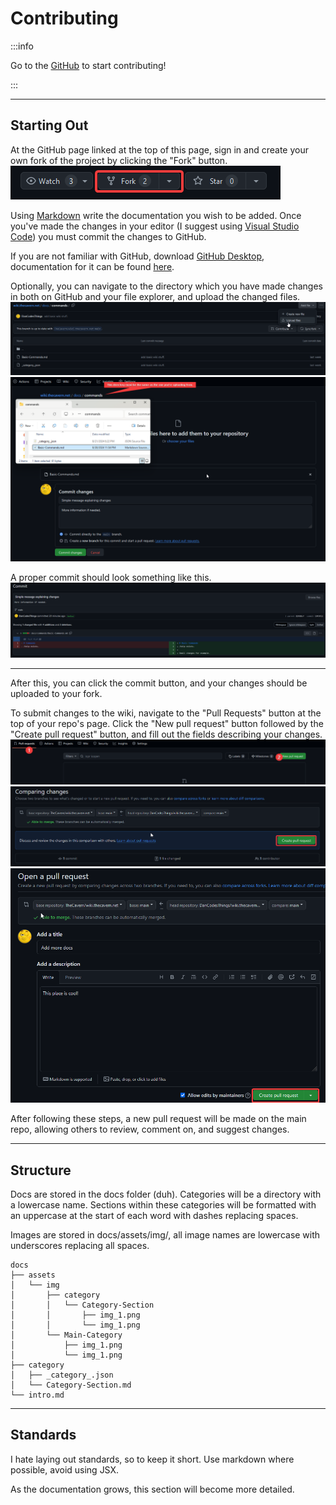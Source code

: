 # Contributing

:::info

Go to the [GitHub](https://github.com/TheCavern/wiki.thecavern.net) to start contributing!

:::

---

## Starting Out

At the GitHub page linked at the top of this page, sign in and create your own fork of the project by clicking the "Fork" button.
![fork_button](./assets/img/Contributing/fork_button.png)

Using [Markdown](https://docusaurus.io/docs/markdown-features) write the documentation you wish to be added.
Once you've made the changes in your editor (I suggest using [Visual Studio Code](https://code.visualstudio.com/)) you must commit the changes to GitHub.

If you are not familiar with GitHub, download [GitHub Desktop](https://desktop.github.com/download/), documentation for it can be found [here](https://docs.github.com/en/desktop).

Optionally, you can navigate to the directory which you have made changes in both on GitHub and your file explorer, and upload the changed files.
![Upload Step 1](./assets/img/Contributing/file_upload_button.png)
![Upload Step 2](./assets/img/Contributing/upload_screen.png)

A proper commit should look something like this.
![commit](./assets/img/Contributing/commit_screen.png)

---

After this, you can click the commit button, and your changes should be uploaded to your fork.

To submit changes to the wiki, navigate to the "Pull Requests" button at the top of your repo's page.
Click the "New pull request" button followed by the "Create pull request" button, and fill out the fields describing your changes.
![new_pr](./assets/img/Contributing/new_pr_button.png)
![new_pr](./assets/img/Contributing/create_pr_button.png)
![pr_screen](./assets/img/Contributing/pr_screen.png)

After following these steps, a new pull request will be made on the main repo, allowing others to review, comment on, and suggest changes.

---

## Structure

Docs are stored in the docs folder (duh). Categories will be a directory with a lowercase name.
Sections within these categories will be formatted with an uppercase at the start of each word with dashes replacing spaces.

Images are stored in docs/assets/img/, all image names are lowercase with underscores replacing all spaces.

```text
docs
├── assets
│   └── img
│       ├── category
│       │   └── Category-Section
│       │       ├── img_1.png
│       │       └── img_1.png
│       └── Main-Category
│           ├── img_1.png
│           └── img_1.png
├── category
│   ├── _category_.json
│   └── Category-Section.md
└── intro.md
```

---

## Standards

I hate laying out standards, so to keep it short. Use markdown where possible, avoid using JSX.

As the documentation grows, this section will become more detailed.